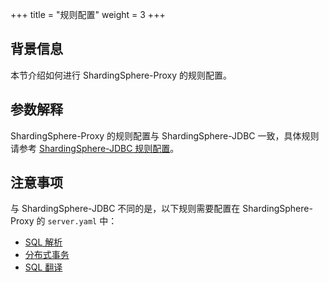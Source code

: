 +++
title = "规则配置"
weight = 3
+++

## 背景信息

本节介绍如何进行 ShardingSphere-Proxy 的规则配置。

## 参数解释

ShardingSphere-Proxy 的规则配置与 ShardingSphere-JDBC 一致，具体规则请参考 [ShardingSphere-JDBC 规则配置](/cn/user-manual/shardingsphere-jdbc/yaml-config/rules/)。

## 注意事项

与 ShardingSphere-JDBC 不同的是，以下规则需要配置在 ShardingSphere-Proxy 的 `server.yaml` 中：

* [SQL 解析](/cn/user-manual/shardingsphere-jdbc/yaml-config/rules/sql-parser/)
* [分布式事务](/cn/user-manual/shardingsphere-jdbc/yaml-config/rules/transaction/)
* [SQL 翻译](/cn/user-manual/shardingsphere-jdbc/yaml-config/rules/sql-translator/)
